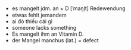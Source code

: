 - es mangelt jdm. an + D	[ˈmaŋl̩t]	Redewendung
- etwas fehlt jemandem
- ai đó thiếu cái gì
- someone lacks something
- Es mangelt ihm an Vitamin D.
- der Mangel	manchus (lat.) = defect